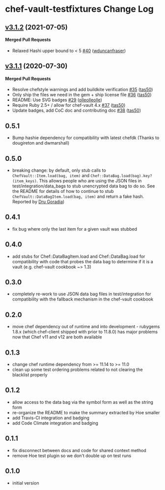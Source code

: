# chef-vault-testfixtures Change Log

<!-- latest_release -->
<!-- latest_release -->

<!-- release_rollup -->
<!-- release_rollup -->

<!-- latest_stable_release -->
## [v3.1.2](https://github.com/chef/chef-vault-testfixtures/tree/v3.1.2) (2021-07-05)

#### Merged Pull Requests
- Relaxed Hashi upper bound to &lt; 5 [#40](https://github.com/chef/chef-vault-testfixtures/pull/40) ([wduncanfraser](https://github.com/wduncanfraser))
<!-- latest_stable_release -->

## [v3.1.1](https://github.com/chef/chef-vault-testfixtures/tree/v3.1.1) (2020-07-30)

#### Merged Pull Requests
- Resolve chefstyle warnings and add buildkite verification [#35](https://github.com/chef/chef-vault-testfixtures/pull/35) ([tas50](https://github.com/tas50))
- Only ship the files we need in the gem + ship license file [#36](https://github.com/chef/chef-vault-testfixtures/pull/36) ([tas50](https://github.com/tas50))
- README: Use SVG badges [#29](https://github.com/chef/chef-vault-testfixtures/pull/29) ([olleolleolle](https://github.com/olleolleolle))
- Require Ruby 2.5+ / allow for chef-vault 4.x [#37](https://github.com/chef/chef-vault-testfixtures/pull/37) ([tas50](https://github.com/tas50))
- Update badges, add CoC doc and contributing doc [#38](https://github.com/chef/chef-vault-testfixtures/pull/38) ([tas50](https://github.com/tas50))



## 0.5.1

* Bump hashie dependency for compatibility with latest chefdk (Thanks to
  dougireton and dwmarshall)

## 0.5.0

* breaking change: by default, only stub calls to `ChefVault::Item.load(bag, item)` and `Chef::DataBag.load(bag).key?(item_keys)`.  This allows people who are using the JSON files in test/integration/data_bags to stub unencrypted data bag to do so.  See the README for details of how to continue to stub `ChefVault::DataBagItem.load(bag, item)` and return a fake hash.  Reported by [Dru Goradia](https://github.com/dgoradia-atlas))

## 0.4.1

* fix bug where only the last item for a given vault was stubbed

## 0.4.0

* add stubs for Chef::DataBagItem.load and Chef::DataBag.load for compatibility with code that probes the data bag to determine if it is a vault (e.g. chef-vault cookbook ~> 1.3)

## 0.3.0

* completely re-work to use JSON data bag files in test/integration for compatibility with the fallback mechanism in the chef-vault cookbook

## 0.2.0

* move chef dependency out of runtime and into development - rubygems 1.8.x (which chef-client shipped with prior to 11.8.0) has major problems now that Chef v11 and v12 are both available

## 0.1.3

* change chef runtime dependency from >= 11.14 to >= 11.0
* clean up some test ordering problems related to not clearing the blacklist properly

## 0.1.2

* allow access to the data bag via the symbol form as well as the string form
* re-organize the README to make the summary extracted by Hoe smaller
* add Travis-CI integration and badging
* add Code Climate integration and badging

## 0.1.1

* fix disconnect between docs and code for shared context method
* remove Hoe test plugin so we don't double up on test runs

## 0.1.0

* initial version